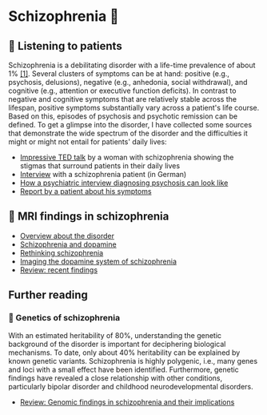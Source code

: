 # Schizophrenia 🧠

## 🎤 Listening to patients
Schizophrenia is a debilitating disorder with a life-time prevalence of about 1% [[1]](https://doi.org/10.1001/jamapsychiatry.2019.3360). 
Several clusters of symptoms can be at hand: positive (e.g., psychosis, delusions), negative (e.g., anhedonia, social withdrawal), and cognitive (e.g., attention or executive function deficits). In contrast to negative and cognitive symptoms that are relatively stable across the lifespan, positive symptoms substantially vary across a patient's life course. Based on this, episodes of psychosis and psychotic remission can be defined. 
To get a glimpse into the disorder, I have collected some sources that demonstrate the wide spectrum of the disorder and the difficulties it might or might not entail for patients' daily lives: 
- [Impressive TED talk](https://www.youtube.com/watch?v=xbagFzcyNiM&ab_channel=TEDxTalks) by a woman with schizophrenia showing the stigmas that surround patients in their daily lives
- [Interview](https://www.youtube.com/watch?v=8oS4iGdJ9wA&ab_channel=DieFrage) with a schizophrenia patient (in German)
- [How a psychiatric interview diagnosing psychosis can look like](https://www.youtube.com/watch?v=ZB28gfSmz1Y&list=RDCMUCzdaFtpPWb-Pn6oYXQTCnxA&index=2&ab_channel=UniversityofNottingham)
- [Report by a patient about his symptoms](https://doi.org/10.1093/schbul/sbac207)


## 🧠 MRI findings in schizophrenia
- [Overview about the disorder](https://doi.org/10.1001/jamapsychiatry.2019.3360) 
- [Schizophrenia and dopamine](https://doi.org/10.1016/j.tins.2018.12.004)
- [Rethinking schizophrenia](https://doi.org/10.1038/nature09552) 
- [Imaging the dopamine system of schizophrenia](https://doi.org/10.3389/fpsyt.2022.925476)
- [Review: recent findings](https://doi.org/10.1038/s41386-022-01426-x) 


## Further reading
### 🧬 Genetics of schizophrenia
With an estimated heritability of 80%, understanding the genetic background of the disorder is important for deciphering biological mechanisms. To date, only about 40% heritability can be explained by known genetic variants. 
Schizophrenia is highly polygenic, i.e., many genes and loci with a small effect have been identified. Furthermore, genetic findings have revealed a close relationship with other conditions, particularly bipolar disorder and childhood neurodevelopmental disorders.
- [Review: Genomic findings in schizophrenia and their implications](https://doi.org/10.1038/s41380-023-02293-8)







